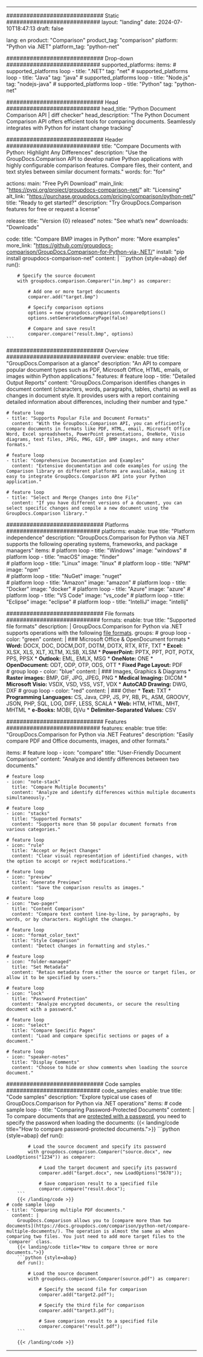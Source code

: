 
---
############################# Static ############################
layout: "landing"
date: 2024-07-10T18:47:13
draft: false

lang: en
product: "Comparison"
product_tag: "comparison"
platform: "Python via .NET"
platform_tag: "python-net"

############################# Drop-down ############################
supported_platforms:
  items:
    # supported_platforms loop
    - title: ".NET"
      tag: "net"
    # supported_platforms loop
    - title: "Java"
      tag: "java"
    # supported_platforms loop
    - title: "Node.js"
      tag: "nodejs-java"
    # supported_platforms loop
    - title: "Python"
      tag: "python-net"

############################# Head ############################
head_title: "Python Document Comparison API | diff checker"
head_description: "The Python Document Comparison API offers efficient tools for comparing documents. Seamlessly integrates with Python for instant change tracking"

############################# Header ############################
title: "Compare Documents with Python: Highlight Any Differences"
description: "Use the GroupDocs.Comparison API to develop native Python applications with highly configurable comparison features. Compare files, their content, and text styles between similar document formats."
words:
  for: "for"

actions:
  main: "Free PyPi Download"
  main_link: "https://pypi.org/project/groupdocs-comparison-net/"
  alt: "Licensing"
  alt_link: "https://purchase.groupdocs.com/pricing/comparison/python-net/"
  title: "Ready to get started?"
  description: "Try GroupDocs.Comparison features for free or request a license"

release:
  title: "Version {0} released"
  notes: "See what’s new"
  downloads: "Downloads"

code:
  title: "Compare BMP images in Python"
  more: "More examples"
  more_link: "https://github.com/groupdocs-comparison/GroupDocs.Comparison-for-Python-via-.NET/"
  install: "pip install groupdocs-comparison-net"
  content: |
    ```python {style=abap}
    def run():

        # Specify the source document
        with groupdocs.comparison.Comparer("in.bmp") as comparer:

            # Add one or more target documents
            comparer.add("target.bmp")

            # Specify comparison options
            options = new groupdocs.comparison.CompareOptions()
            options.setGenerateSummaryPage(false)

            # Compare and save result
            comparer.compare("result.bmp", options)
    ```

############################# Overview ############################
overview:
  enable: true
  title: "GroupDocs.Comparison at a glance"
  description: "An API to compare popular document types such as PDF, Microsoft Office, HTML, emails, or images within Python applications."
  features:
    # feature loop
    - title: "Detailed Output Reports"
      content: "GroupDocs.Comparison identifies changes in document content (characters, words, paragraphs, tables, charts) as well as changes in document style. It provides users with a report containing detailed information about differences, including their number and type."

    # feature loop
    - title: "Supports Popular File and Document Formats"
      content: "With the GroupDocs.Comparison API, you can efficiently compare documents in formats like PDF, HTML, email, Microsoft Office Word, Excel spreadsheets, PowerPoint presentations, OneNote, Visio diagrams, text files, JPEG, PNG, GIF, BMP images, and many other formats."

    # feature loop
    - title: "Comprehensive Documentation and Examples"
      content: "Extensive documentation and code examples for using the Comparison library on different platforms are available, making it easy to integrate GroupDocs.Comparison API into your Python application."

    # feature loop
    - title: "Select and Merge Changes into One File"
      content: "If you have different versions of a document, you can select specific changes and compile a new document using the GroupDocs.Comparison library."

############################# Platforms ############################
platforms:
  enable: true
  title: "Platform independence"
  description: "GroupDocs.Comparison for Python via .NET supports the following operating systems, frameworks, and package managers"
  items:
    # platform loop
    - title: "Windows"
      image: "windows"
    # platform loop
    - title: "macOS"
      image: "finder"      
    # platform loop
    - title: "Linux"
      image: "linux"
    # platform loop
    - title: "NPM"
      image: "npm"  
    # platform loop
    - title: "NuGet"
      image: "nuget"      
    # platform loop
    - title: "Amazon"
      image: "amazon"
    # platform loop
    - title: "Docker"
      image: "docker"
    # platform loop
    - title: "Azure"
      image: "azure"
    # platform loop
    - title: "VS Code"
      image: "vs_code"
    # platform loop
    - title: "Eclipse"
      image: "eclipse"
    # platform loop
    - title: "IntelliJ"
      image: "intellij"

############################# File formats ############################
formats:
  enable: true
  title: "Supported file formats"
  description: |
    GroupDocs.Comparison for Python via .NET supports operations with the following [file formats](https://docs.groupdocs.com/comparison/net/supported-document-formats/).
  groups:
    # group loop
    - color: "green"
      content: |
        ### Microsoft Office & OpenDocument formats
        * **Word:** DOCX, DOC, DOCM,DOT, DOTM, DOTX, RTX, RTF, TXT
        * **Excel:** XLSX, XLS, XLT, XLTM, XLSB, XLSM
        * **PowerPoint:** PPTX, PPT, POT, POTX, PPS, PPSX
        * **Outlook:** EML, EMLX, MSG
        * **OneNote:** ONE
        * **OpenDocument:** ODT, ODP, OTP, ODS, OTT
        * **Fixed Page Layout:** PDF        
    # group loop
    - color: "blue"
      content: |
        ### Images, Graphics & Diagrams
        * **Raster images:** BMP, GIF, JPG, JPEG, PNG
        * **Medical Imaging:** DICOM
        * **Microsoft Visio:** VSDX, VSD, VSS, VST, VDX
        * **AutoCAD Drawing:** DWG, DXF
      # group loop
    - color: "red"
      content: |
        ### Other
        * **Text:** TXT
        * **Programming Languages:** CS, Java, CPP, JS, PY, RB, PL, ASM, GROOVY, JSON, PHP, SQL, LOG, DIFF, LESS, SCALA
        * **Web:** HTM, HTML, MHT, MHTML
        * **e-Books:** MOBI, DjVu
        * **Delimiter-Separated Values:** CSV

############################# Features ############################
features:
  enable: true
  title: "GroupDocs.Comparison for Python via .NET Features"
  description: "Easily compare PDF and Office documents, images, and other formats."

  items:
    # feature loop
    - icon: "compare"
      title: "User-Friendly Document Comparison"
      content: "Analyze and identify differences between two documents."

    # feature loop
    - icon: "note-stack"
      title: "Compare Multiple Documents"
      content: "Analyze and identify differences within multiple documents simultaneously."

    # feature loop
    - icon: "stacks"
      title: "Supported Formats"
      content: "Supports more than 50 popular document formats from various categories."

    # feature loop
    - icon: "rule"
      title: "Accept or Reject Changes"
      content: "Clear visual representation of identified changes, with the option to accept or reject modifications."

    # feature loop
    - icon: "preview"
      title: "Generate Previews"
      content: "Save the comparison results as images."

    # feature loop
    - icon: "two-pager"
      title: "Content Comparison"
      content: "Compare text content line-by-line, by paragraphs, by words, or by characters. Highlight the changes."

    # feature loop
    - icon: "format_color_text"
      title: "Style Comparison"
      content: "Detect changes in formatting and styles."

    # feature loop
    - icon: "folder-managed"
      title: "Set Metadata"
      content: "Retain metadata from either the source or target files, or allow it to be specified by users."

    # feature loop
    - icon: "lock"
      title: "Password Protection"
      content: "Analyze encrypted documents, or secure the resulting document with a password."

    # feature loop
    - icon: "select"
      title: "Compare Specific Pages"
      content: "Load and compare specific sections or pages of a document."

    # feature loop
    - icon: "speaker-notes"
      title: "Display Comments"
      content: "Choose to hide or show comments when loading the source document."

############################# Code samples ############################
code_samples:
  enable: true
  title: "Code samples"
  description: "Explore typical use cases of GroupDocs.Comparison for Python via .NET operations"
  items:
    # code sample loop
    - title: "Comparing Password-Protected Documents"
      content: |
        To compare documents that are [protected with a password](https://docs.groupdocs.com/comparison/python-net/load-password-protected-documents/), you need to specify the password when loading the documents:
        {{< landing/code title="How to compare password-protected documents.">}}
        ```python {style=abap}
        def run():

            # Load the source document and specify its password
            with groupdocs.comparison.Comparer("source.docx", new LoadOptions("1234")) as comparer:

                # Load the target document and specify its password
                comparer.add("target.docx", new LoadOptions("5678"));

                # Save comparison result to a specified file
                comparer.compare("result.docx");
        ```
        {{< /landing/code >}}
    # code sample loop
    - title: "Comparing multiple PDF documents."
      content: |
        GroupDocs.Comparison allows you to [compare more than two documents](https://docs.groupdocs.com/comparison/python-net/compare-multiple-documents/). The operation is almost the same as when comparing two files. You just need to add more target files to the `comparer` class.
        {{< landing/code title="How to compare three or more documents.">}}
        ```python {style=abap}
        def run():

            # Load the source document
            with groupdocs.comparison.Comparer(source.pdf") as comparer:

                # Specify the second file for comparison
                comparer.add("target2.pdf");

                # Specify the third file for comparison
                comparer.add("target3.pdf");

                # Save comparison result to a specified file
                comparer.compare("result.pdf");
        ```

        {{< /landing/code >}}

---